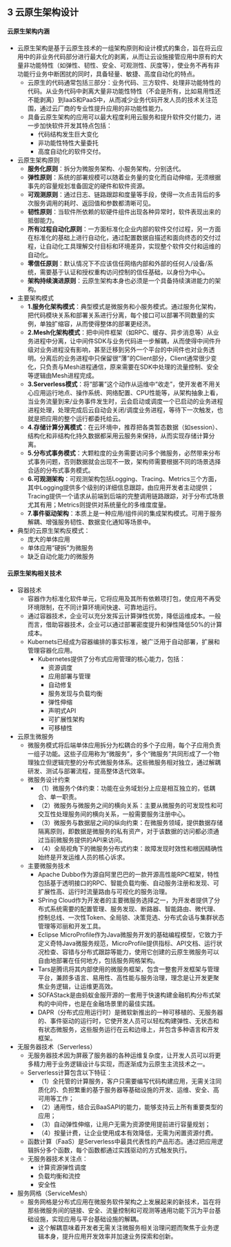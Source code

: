 ## 3 云原生架构设计
#### 云原生架构内涵
- 云原生架构是基于云原生技术的一组架构原则和设计模式的集合，旨在将云应用中的非业务代码部分进行最大化的剥离，从而让云设施接管应用中原有的大量非功能特性（如弹性、韧性、安全、可观测性、灰度等），使业务不再有非功能行业务中断困扰的同时，具备轻量、敏捷、高度自动化的特点。
	- 云原生的代码通常包括三部分：业务代码、三方软件、处理非功能特性的代码。从业务代码中剥离大量非功能性特性（不会是所有，比如易用性还不能剥离）到IaaS和PaaS中，从而减少业务代码开发人员的技术关注范围，通过云厂商的专业性提升应用的非功能性能力。
	- 具备云原生架构的应用可以最大程度利用云服务和提升软件交付能力，进一步加快软件开发其特点包括：
		- 代码结构发生巨大变化
		- 非功能性特性大量委托
		- 高度自动化的软件交付。
- 云原生架构原则
	- **服务化原则**：拆分为微服务架构、小服务架构，分别迭代。
	- **弹性原则**：系统的部署规模可以随着业务量的变化而自动伸缩，无须根据事先的容量规划准备固定的硬件和软件资源。
	- **可观测原则**：通过日志、链路跟踪和度量等手段，使得一次点击背后的多次服务调用的耗时、返回值和参数都清晰可见。
	- **韧性原则**：当软件所依赖的软硬件组件出现各种异常时，软件表现出来的抵御能力。
	- **所有过程自动化原则**：一方面标准化企业内部的软件交付过程，另一方面在标准化的基础上进行自动化，通过配置数据自描述和面向终态的交付过程，让自动化工具理解交付目标和环境差异，实现整个软件交付和运维的自动化。
	- **零信任原则**：默认情况下不应该信任网络内部和外部的任何人/设备/系统，需要基于认证和授权重构访问控制的信任基础，以身份为中心。
	- **架构持续演进原则**：云原生架构本身也必须是一个具备持续演进能力的架构。
- 主要架构模式
	- **1.服务化架构模式**：典型模式是微服务和小服务模式。通过服务化架构，把代码模块关系和部署关系进行分离，每个接口可以部署不同数量的实例，单独扩缩容，从而使得整体的部署更经济。
	- **2.Mesh化架构模式**：把中间件框架（如RPC、缓存、异步消息等）从业务进程中分离，让中间件SDK与业务代码进一步解耦，从而使得中间件升级对业务进程没有影响，甚至迁移到另外一个平台的中间件也对业务透明。分离后的业务进程中只保留很“薄”的Client部分，Client通常很少变化，只负责与Mesh进程通信，原来需要在SDK中处理的流量控制、安全等逻辑由Mesh进程完成。
	- **3.Serverless模式**：将“部署”这个动作从运维中“收走”，使开发者不用关心应用运行地点、操作系统、网络配置、CPU性能等，从架构抽象上看，当业务流量到来/业务事件发生时，云会启动或调度一个已启动的业务进程进程处理，处理完成后云自动会关闭/调度业务进程，等待下一次触发，也就是把应用的整个运行都委托给云。
	- **4.存储计算分离模式**：在云环境中，推荐把各类暂态数据（如session）、结构化和非结构化持久数据都采用云服务来保持，从而实现存储计算分离。
	- **5.分布式事务模式**：大颗粒度的业务需要访问多个微服务，必然带来分布式事务问题，否则数据就会出现不一致，架构师需要根据不同的场景选择合适的分布式事务模式。
	- **6.可观测架构**：可观测架构包括Logging、Tracing、Metrics三个方面，其中Logging提供多个级别的详细信息跟踪，由应用开发者主动提供；Tracing提供一个请求从前端到后端的完整调用链路跟踪，对于分布式场景尤其有用；Metrics则提供对系统量化的多维度度量。
	- **7.事件驱动架构**：本质上是一种应用/组件间的集成架构模式。可用于服务解耦、增强服务韧性、数据变化通知等场景中。
- 典型的云原生架构反模式：
	- 庞大的单体应用
	- 单体应用“硬拆”为微服务
	- 缺乏自动化能力的微服务

#### 云原生架构相关技术
- 容器技术
	- 容器作为标准化软件单元，它将应用及其所有依赖项打包，使应用不再受环境限制，在不同计算环境间快速、可靠地运行。
	- 通过容器技术，企业可以充分发挥云计算弹性优势，降低运维成本。一般而言，借助容器技术，企业可以通过部署密度提升和弹性降低50%的计算成本。
	- Kubernets已经成为容器编排的事实标准，被广泛用于自动部署，扩展和管理容器化应用。
		- Kubernetes提供了分布式应用管理的核心能力，包括：
			- 资源调度
			- 应用部署与管理
			- 自动修复
			- 服务发现与负载均衡
			- 弹性伸缩
			- 声明式API
			- 可扩展性架构
			- 可移植性
- 云原生微服务
	- 微服务模式将后端单体应用拆分为松耦合的多个子应用，每个子应用负责一组子功能。这些子应用称为“微服务”，多个“微服务”共同形成了一个物理独立但逻辑完整的分布式微服务体系。这些微服务相对独立，通过解耦研发、测试与部署流程，提高整体迭代效率。
	- 微服务设计约束
		- （1）微服务个体约束：功能在业务域划分上应是相互独立的，低耦合、单一职责。
		- （2）微服务与微服务之间的横向关系：主要从微服务的可发现性和可交互性处理服务间的横向关系，一般需要服务注册中心。
		- （3）微服务与数据层之间的纵向约束：在微服务领域，提供数据存储隔离原则，即数据是微服务的私有资产，对于该数据的访问都必须通过当前微服务提供的API来访问。
		- （4）全局视角下的微服务分布式约束：故障发现时效性和根因精确性始终是开发运维人员的核心诉求。
	- 主要微服务技术
		- Apache Dubbo作为源自阿里巴巴的一款开源高性能RPC框架，特性包括基于透明接口的RPC、智能负载均衡、自动服务注册和发现、可扩展性高、运行时流量路由与可视化的服务治理。
		- SPring Cloud作为开发者的主要微服务选择之一，为开发者提供了分布式系统需要的配置管理、服务发现、断路器、智能路由、微代理、控制总线、一次性Token、全局锁、决策竞选、分布式会话与集群状态管理等邓丽和开发工具。
		- Eclipse MicroProfile作为Java微服务开发的基础编程模型，它致力于定义奇特Java微服务规范，MicroProfile提供指标、API文档、运行状况检查、容错与分布式跟踪等能力，使用它创建的云原生微服务可以自由地部署在任何地方，包括服务网格架构。
		- Tars是腾讯将其内部使用的微服务框架，包含一整套开发框架与管理平台，兼顾多语言、易用性、高性能与服务治理，理念是让开发更聚焦业务逻辑，让运维更高效。
		- SOFAStack是由蚂蚁金服开源的一套用于快速构建金融机构分布式架构的中间件，也是在金融场景里的最佳实践。
		- DAPR（分布式应用运行时）是微软新推出的一种可移植的、无服务器的、事件驱动的运行时，它使开发人员可以轻松构建弹性、无状态和有状态微服务，这些服务运行在云和边缘上，并包含多种语言和开发框架。
- 无服务器技术（Serverless）
	- 无服务器技术因为屏蔽了服务器的各种运维复杂度，让开发人员可以将更多精力用于业务逻辑设计与实现，而逐渐成为云原生主流技术之一。
	- Serverless计算包含以下特征：
		- （1）全托管的计算服务，客户只需要编写代码构建应用，无需关注同质化的、负担繁重的基于服务器等基础设施的开发、运维、安全、高可用等工作；
		- （2）通用性，结合云BaaSAPI的能力，能够支持云上所有重要类型的应用；
		- （3）自动弹性伸缩，让用户无需为资源使用提前进行容量规划；
		- （4）按量计费，让企业使用成本有效降低，无需为闲置资源付费。
	- 函数计算（FaaS）是Serverless中最具代表性的产品形态。通过把应用逻辑拆分多个函数，每个函数都通过实践驱动的方式触发执行。
	- 无服务器技术关注点：
		- 计算资源弹性调度
		- 负载均衡和流控
		- 安全性
- 服务网格（ServiceMesh）
	- 服务网格是分布式应用在微服务软件架构之上发展起来的新技术，旨在将那些微服务间的链接、安全、流量控制和可观测等通用功能下沉为平台基础设施，实现应用与平台基础设施的解耦。
		- 这个解耦意味着开发者无需关注微服务相关治理问题而聚焦于业务逻辑本身，提升应用开发效率并加速业务探索和创新。